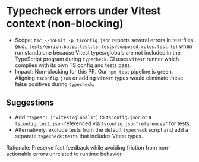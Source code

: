 # Typecheck errors under Vitest context (non-blocking)

- Scope: `tsc --noEmit -p tsconfig.json` reports several errors in test files (e.g., `tests/enrich.basic.test.ts`, `tests/composed.rules.test.ts`) when run standalone because Vitest types/globals are not included in the TypeScript program during `typecheck`. CI uses `vitest` runner which compiles with its own TS config and tests pass.
- Impact: Non-blocking for this PR. Our `npm test` pipeline is green. Aligning `tsconfig.json` or adding `vitest` types would eliminate these false positives during `typecheck`.

## Suggestions
- Add `"types": ["vitest/globals"]` to `tsconfig.json` or a `tsconfig.test.json` referenced via `tsconfig.json"references"` for tests.
- Alternatively, exclude tests from the default `typecheck` script and add a separate `typecheck:tests` that includes Vitest types.

Rationale: Preserve fast feedback while avoiding friction from non-actionable errors unrelated to runtime behavior.

